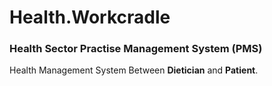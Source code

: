 # Health.Workcradle

### Health Sector Practise Management System (PMS)

Health Management System Between **Dietician** and **Patient**.